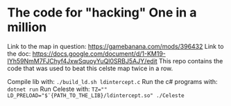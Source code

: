 # The code for "hacking" One in a million
Link to the map in question: https://gamebanana.com/mods/396432
Link to the doc: https://docs.google.com/document/d/1-KM19-IYh59NmM7FJChyf4JxwSquoyYuQl0SRBJ5AJY/edit
This repo contains the code that was used to beat this celste map twice in a row.

Compile lib with: `./build_ld.sh ldintercept.c`
Run the c# programs with: `dotnet run`
Run Celeste with: `TZ="" LD_PRELOAD="$¨{PATH_TO_THE_LIB}/ldintercept.so" ./Celeste`
